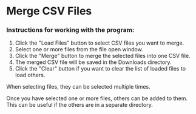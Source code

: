 # Merge CSV Files

### Instructions for working with the program:

1. Click the "Load Files" button to select CSV files you want to merge.
2. Select one or more files from the file open window.
3. Click the "Merge" button to merge the selected files into one CSV file.
4. The merged CSV file will be saved in the Downloads directory.
5. Click the "Clear" button if you want to clear the list of loaded files to load others.

When selecting files, they can be selected multiple times.

Once you have selected one or more files, others can be added to them. This can be useful if the others are in a separate directory.
